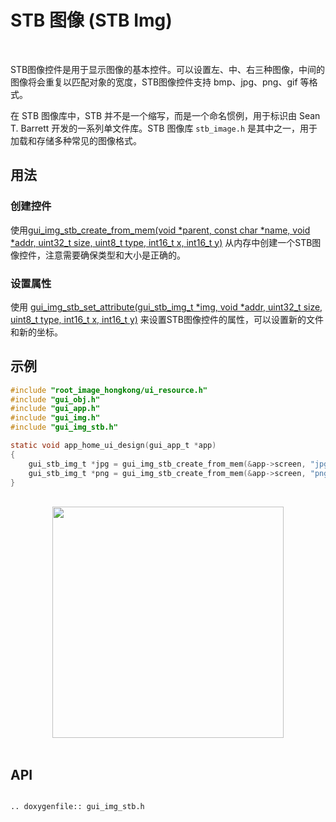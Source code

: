 # STB 图像 (STB Img)
<br>

STB图像控件是用于显示图像的基本控件。可以设置左、中、右三种图像，中间的图像将会重复以匹配对象的宽度，STB图像控件支持 bmp、jpg、png、gif 等格式。

在 STB 图像库中，STB 并不是一个缩写，而是一个命名惯例，用于标识由 Sean T. Barrett 开发的一系列单文件库。STB 图像库 `stb_image.h` 是其中之一，用于加载和存储多种常见的图像格式。

## 用法

### 创建控件

使用[gui_img_stb_create_from_mem(void *parent, const char *name, void *addr, uint32_t size, uint8_t type, int16_t x, int16_t y)](#gui_img_stb_create_from_mem) 从内存中创建一个STB图像控件，注意需要确保类型和大小是正确的。

### 设置属性

使用 [gui_img_stb_set_attribute(gui_stb_img_t *img, void *addr, uint32_t size, uint8_t type, int16_t x, int16_t y)](#gui_img_stb_set_attribute) 来设置STB图像控件的属性，可以设置新的文件和新的坐标。

## 示例


```c
#include "root_image_hongkong/ui_resource.h"
#include "gui_obj.h"
#include "gui_app.h"
#include "gui_img.h"
#include "gui_img_stb.h"

static void app_home_ui_design(gui_app_t *app)
{
    gui_stb_img_t *jpg = gui_img_stb_create_from_mem(&app->screen, "jpg", TEST_JPG, 0x6640, JPEG, 0, 0);
    gui_stb_img_t *png = gui_img_stb_create_from_mem(&app->screen, "png", TEST_PNG, 0x2B00, PNG, 170, 170);
}
```


<br>

<center><img width= "370" src="https://foruda.gitee.com/images/1703146027234656357/48137b9c_9325830.png" /></center>
<br>

<span id="api">

## API

</span>

```eval_rst

.. doxygenfile:: gui_img_stb.h

```

